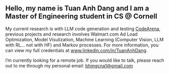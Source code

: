 ## Hello, my name is Tuan Anh Dang and I am a Master of Engineering student in CS @ Cornell

My current research is with LLM code generation and testing [CodeArena](https://www.linkedin.com/feed/update/urn:li:activity:7285756357046157314/), previous projects and research involves Walmart.com Ad Load Optimization, Model Visulization, Machine Learning (Computer Vision, LLM with RL... not with HF) and Markov processes. For more information, you can view my full credentials at www.linkedin.com/in/TuanAnhDang.

I’m currently looking for a remote job. If you would like to talk, please reach out to me through my personal email: bhmgcna1@gmail.com

